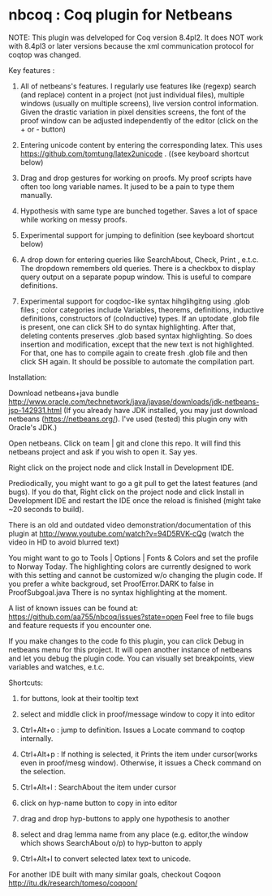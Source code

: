 nbcoq : Coq plugin for Netbeans
=====

NOTE: This plugin was delveloped for Coq version 8.4pl2. It does NOT work with 8.4pl3 or later versions because the xml communication protocol for coqtop was changed. 

Key features :
1) All of netbeans's features. I regularly use features like (regexp) search (and replace) content in a project (not just individual files), multiple windows (usually on multiple screens), live version control information. Given the drastic variation in pixel densities screens, the font of the proof window can be adjusted independently of the editor (click on the + or - button)

2) Entering unicode content by entering the corresponding latex. This uses https://github.com/tomtung/latex2unicode . ((see keyboard shortcut below)

3) Drag and drop gestures for working on proofs. My proof scripts have often too long variable names. It jused to be a pain to type them manually.

4) Hypothesis with same type are bunched together. Saves a lot of space while working on messy proofs.

5) Experimental support for jumping to definition (see keyboard shortcut below)

6) A drop down for entering queries like SearchAbout, Check, Print , e.t.c. The dropdown remembers old queries. There is a checkbox to display query output on a separate popup window. This is useful to compare definitions.

7) Experimental support for coqdoc-like syntax hihglihgitng using .glob files ; color categories include Variables, theorems, definitions, inductive definitions, constructors of (coInductive) types. If an uptodate .glob file is present, one can click SH to do syntax highlighting. After that, deleting contents preserves .glob based syntax highlighting. So does insertion and modification, except that the new text is not highlighted. For that, one has to compile again to create fresh .glob file and then click SH again. It should be possible to automate the compilation part.

Installation:

Download netbeans+java bundle
http://www.oracle.com/technetwork/java/javase/downloads/jdk-netbeans-jsp-142931.html
(If you already have JDK installed, you may just download netbeans (https://netbeans.org/).
I've used (tested) this plugin ony with Oracle's JDK.)

Open netbeans. Click on team | git and clone this repo.
It will find this netbeans project and ask if you wish to open it.
Say yes.

Right click on the project node and click Install in Development IDE.

Prediodically, you might want to go a git pull to get the latest features (and bugs).
If you do that, Right click on the project node and click Install in Development IDE and restart the IDE
once the reload is finished (might take ~20 seconds to build).


There is an old and outdated video demonstration/documentation of this plugin at 
http://www.youtube.com/watch?v=94D5RVK-cQg
 (watch the video in HD to avoid blurred text)

You might want to go to Tools | Options | Fonts & Colors and set the profile to Norway Today.
The highlighting colors are currently designed to work with this setting
and cannot be customized w/o changing the plugin code.
If you prefer a white backgroud, set ProofError.DARK to false in ProofSubgoal.java
There is no syntax highlighting at the moment.


A list of known issues can be found at:
https://github.com/aa755/nbcoq/issues?state=open
Feel free to file bugs and feature requests if you encounter one.

If you make changes to the code fo this plugin, you can click Debug in netbeans menu for this project. It will open another instance of netbeans and let you debug the plugin code. You can visually set breakpoints, view variables and watches, e.t.c.

Shortcuts:

1) for buttons, look at their tooltip text

2) select and middle click in proof/message window to copy it into editor

3) Ctrl+Alt+o : jump to definition. Issues a Locate command to coqtop internally.

4) Ctrl+Alt+p : If nothing is selected, it Prints the item under cursor(works even in proof/mesg window). Otherwise, it issues a Check command on the selection.

5) Ctrl+Alt+l : SearchAbout the item under cursor

6) click on hyp-name button to copy in into editor

7) drag and drop hyp-buttons to apply one hypothesis to another

8) select and drag lemma name from any place (e.g. editor,the window which shows SearchAbout o/p) to hyp-button to apply

9) Ctrl+Alt+l to convert selected latex text to unicode.

For another IDE built with many similar goals, checkout Coqoon http://itu.dk/research/tomeso/coqoon/
